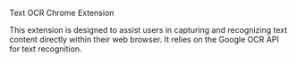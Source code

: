 Text OCR Chrome Extension

This extension is designed to assist users in capturing and recognizing text content directly within their web browser. 
It relies on the Google OCR API for text recognition.
